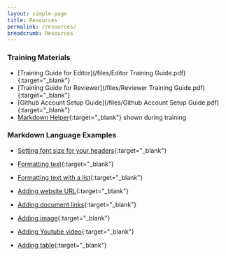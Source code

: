 ```yaml
---
layout: simple-page
title: Resources
permalink: /resources/
breadcrumb: Resources
---
```


### **Training Materials**
* [Training Guide for Editor](/files/Editor Training Guide.pdf){:target="_blank"}
* [Training Guide for Reviewer](/files/Reviewer Training Guide.pdf){:target="_blank"}
* [Github Account Setup Guide](/files/Github Account Setup Guide.pdf){:target="_blank"}
* [Markdown Helper](http://d18l463gxq2d93.cloudfront.net){:target="_blank"} shown during training

### **Markdown Language Examples**
* [Setting font size for your headers](http://d18l463gxq2d93.cloudfront.net/#U1ZWVlbQ0gpOLSnJzEtXSMvPK1EozqxKBbKKFDJSE1NSi4q1tLi4lEHqHBWKcxNzcsAKUqCyXBCJ3NSUzNJcdBmgRFJmOoooAA==){:target="_blank"}

* [Formatting text](http://d18l463gxq2d93.cloudfront.net/#TY69DsIwEIP3PMVJ2W5BMFcZeQMGVDFcfkBR0xwkFwl4eposZbPlz5a11hoQz1xWEon5ARLegqjUlRs4yltoOXlEoOwBo1CKLn4DwodbGfTOUqoM5D3cmSWUCsI7BlNtTzMfb9Ohi26tmU/DWqOUgUsNYBO75dW2+mivtIS/iSr9BTf5AQ==){:target="_blank"}

* [Formatting text with a list](http://d18l463gxq2d93.cloudfront.net/#Vcy7CgIxEIXhfp7iQLogK0lpp4VgZW2ZLIMGcoFkgvr2gptd2O4bmPMrpRS0vpaanEjITwh/BO8gLzjE0ERrepSO2WXMlZ0wfI+R5di6X/R/OxE0bsIJZpMlYPNkdpclutcDviPtYitrP/fkuY6qmZbFmezQ5Qc=){:target="_blank"}

* [Adding website URL](http://d18l463gxq2d93.cloudfront.net/#nYy9CsIwEMf3PsWfZlAz2L3g4ObgJDiJSNocydF6KclJBvHd7eILOP8+jDEG1h69ZwmoNBRWwvVytrY5UaZNQUwVmjBmcityuP2smWW6b6Pq0nddYI2vYT+m5675u3z36nIgPbSPYXYytR9odIq0kBSwrA+hisriU/0C){:target="_blank"}

* [Adding document links](http://d18l463gxq2d93.cloudfront.net/#VcoxCoAwDADA3VcEOqgF7Rvc/IM4VBM1WBtpU/y+OLoeZ4wxYO2AyHEHlCcG8QiB42ltNVKiOsMhD6jAmsgrgYdp40D/PDfu8un8rCNkleS+lN3OepSly6Tl7m/c2hc=){:target="_blank"}

* [Adding image](http://d18l463gxq2d93.cloudfront.net/#JYvBDoIwEAXvfMUzvWgT4Rv4BePNeFjbpW1Ct6RdUP9eIsncZsYYY2Dt6H2SgJQpsLXdPaaGnVje+JYVjgTkPegoetw4c35xhRa4SBIYGvmwmNLMWEhjd3qMs3IV0rTtBX8UU6lorjILKpPn2p7n4f+1wRVRcnpdW79IuPwA){:target="_blank"}

* [Adding Youtube video](http://d18l463gxq2d93.cloudfront.net/#VY+xTsMwEIZ3P8XJ2SI1obRlCEkkCogBBgQsjI59ra06cWRfGvL2mLSqqHXLyd//+3OSJAmk6YNSptvDtxtoaBCORqFLU/alTYA42o0wuQGEUiCuqYItM3i0Rh7AdcA/tfDIoRmI4honxvx1gt3+Dzy3DSpUlwhbxVvXT8DNzos2duEfAdJ1hB2xdQbvIhCCIWiQRsQOSCNwZY4cSOzZxVoA/oi2tzj7R946dwhgzQELVkYepBUhVLzpF9PJkNcM5lOeXofRKNIV39zdcNBo9poqvlpuOAQvK66J+lDk+TiO2bkhk67NZ+V8u5Uf69eXJ/UWw3Nd47xCX/G4C2vdWHExkOutmO4BO+mnnlAtWlRGnIndYG2QPv6yLvOTU83KPMrX7Bc=){:target="_blank"}

* [Adding table](http://d18l463gxq2d93.cloudfront.net/#zVDBSsNAEL3nK4bk0gZMrGKlJQl48+CtoAeRsmmmTehmJ+xOGlrxp/wEv8zdxgasiFcvO7PzZua9eUEQBBCGd0VRqQ0Ai1xiGHpPCBpXVNeoCthTC0ywQYVaMIKwtUYYm1lED/WinwbaoYYSNUK+h9a4vVwiPPfoVzfpl1HJ3Jh5HHddFx1BM4CR5Y5LruWyB8avcxZ6g5z6y1wKtfXfPC8M70lXB1IsZM9trPSk51lJYUzqHz8XpZ95AAlrF1xSgKbONEKl/rWfLbhdr0Hk1DIsrF7RkMYk5mJoz4YyNNS0UnBFCkx1OGu7iaZQV1I6dHR1OZmOT7iN+lxE9uCsrK1QoPVvzLeTWTSDbf3x/n2Vfd1tmfPhETVXq79c2P1w4T+f9Qk=){:target="_blank"}
